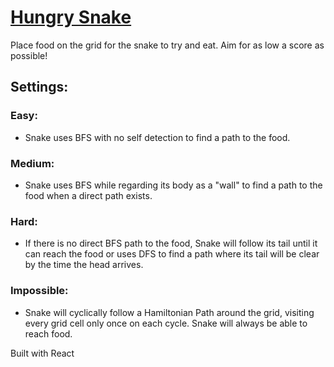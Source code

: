 # [Hungry Snake](https://jleckron.github.io/HungrySnake/)
Place food on the grid for the snake to try and eat.
Aim for as low a score as possible!

## Settings:
### Easy:
- Snake uses BFS with no self detection to find a path to the food.

### Medium:
- Snake uses BFS while regarding its body as a "wall" to find a path to the food when a direct path exists.

### Hard:
- If there is no direct BFS path to the food, Snake will follow its tail until it can reach the food or uses DFS to find a path where its tail will be clear by the time the head arrives.

### Impossible:
- Snake will cyclically follow a Hamiltonian Path around the grid, visiting every grid cell only once on each cycle. Snake will always be able to reach food.

Built with React
